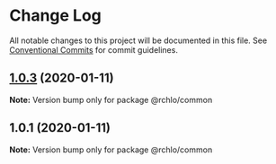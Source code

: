 # Change Log

All notable changes to this project will be documented in this file.
See [Conventional Commits](https://conventionalcommits.org) for commit guidelines.

## [1.0.3](https://github.com/ryycardo/monorepo-lerna/compare/v1.0.2...v1.0.3) (2020-01-11)

**Note:** Version bump only for package @rchlo/common





## 1.0.1 (2020-01-11)

**Note:** Version bump only for package @rchlo/common
